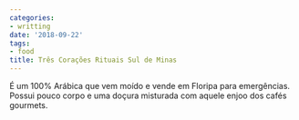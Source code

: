 ```yaml
---
categories:
- writting
date: '2018-09-22'
tags:
- food
title: Três Corações Rituais Sul de Minas
---
```


É um 100% Arábica que vem moído e vende em Floripa para emergências. Possui pouco corpo e uma doçura misturada com aquele enjoo dos cafés gourmets.

